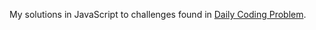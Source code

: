 My solutions in JavaScript to challenges found in [Daily Coding Problem](https://www.dailycodingproblem.com/).
